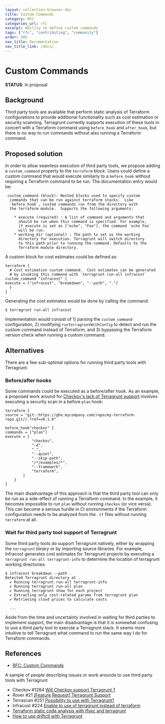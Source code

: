 ```yaml
---
layout: collection-browser-doc
title: Custom Commands
category: RFC
categories_url: rfc
excerpt: Ability to define custom commands
tags: ["rfc", "contributing", "community"]
order: 505
nav_title: Documentation
nav_title_link: /docs/
---
```


# Custom Commands

**STATUS**: In proposal

## Background

Third party tools are available that perform static analysis of Terraform configurations to provide
additional functionality such as cost estimation or security scanning.  Terragrunt currently supports execution
of these tools in concert with a Terraform command using `before_hook` and `after_hook`, but there is no way to run commands without also running a Terraform command.

## Proposed solution

In order to allow seamless execution of third party tools, we propose adding a `custom_command` property to the `terraform` block.  Users could define a custom command that would execute similarly to a `before_hook` without requiring
a Terraform command to be run.  The documentation entry would be:

```
 custom_command (block): Nested blocks used to specify custom
  commands that can be run against terraform stacks.  Like
  `before_hook`, custom commands run from the directory with
  the terraform module.  Supports the following arguments:

    * execute (required) : A list of command and arguments that
      should be run when this command is specified. For example,
      if execute is set as ["echo", "Foo"], the command `echo Foo`
      will be run.
    * working_dir (optional) : The path to set as the working
      directory for execution. Terragrunt will switch directory
      to this path prior to running the command. Defaults to the
      Terraform module directory.
```

A custom block for cost estimates could be defined as:

```hcl
terraform {
  # Cost estimation custom command.  Cost estimates can be generated
  # by invoking this command with `terragrunt run-all infracost` 
custom_command "infracost" {
execute = ["infracost", "breakdown", "--path", "."]
  }
}
```

Generating the cost estimates would be done by calling the command:

```shell
$ terragrunt run-all infracost
```

Implementation would consist of 1) parsing the `custom_command` configuration, 2) modifying `runTerragruntWithConfig` to detect and run the custom command instead of Terraform, and 3)
bypassing the Terraform version check when running a custom command.

## Alternatives

There are a few sub-optimal options for running third party tools with Terragrunt:

### Before/after hooks

Some commands could be executed as a before/after hook. As an example, a proposed work around for
[Checkov's lack of Terragrunt support](https://github.com/bridgecrewio/checkov/issues/1284)
involves executing a security scan in a before `plan` hook:

```hcl
terraform {
source = "git::https://ghe.mycompany.com/repo/my-terraform-repo.git//.?ref=v0.1.0"

before_hook"checkov" {
commands = ["plan"]
execute = [
            "checkov",
            "-d",
            ".",
            "--quiet",
            "--skip-path",
            "/*/examples/*",
            "--framework",
            "terraform",
        ]
    }
}
```

The main disadvantage of this approach is that the third party tool can only be run as a side-effect of running a Terraform command.  In the example, it becomes impossible to run `plan` without running `checkov` (or vice versa).  This can become a serious hurdle in CI environments if the Terraform configuration needs to be analyzed from the `.tf` files without running `terraform` at all.

### Wait for third party tool support of Terragrunt

Some third party tools do support Terragrunt natively, either by wrapping the `terragrunt` binary or by importing source libraries.  For example, Infracost generates cost estimates for Terragrunt projects by executing a `terragrunt run-all terragrunt-info` to determine the location of terragrunt working directories:

```shell
$ infracost breakdown --path .
Detected Terragrunt directory at .
  ✔ Running terragrunt run-all terragrunt-info
  ✔ Running terragrunt run-all plan
  ✔ Running terragrunt show for each project
  ✔ Extracting only cost-related params from terragrunt plan
  ✔ Retrieving cloud prices to calculate costs

  ...
```

Aside from the time and uncertainty involved in waiting for third parties to implement support, the main disadvantage is that it is somewhat confusing to use a third party tool to execute a Terragrunt stack.  It seems more intuitive to tell Terragrunt what command to run the same way I do for Terraform commands.

## References

- [RFC: Custom Commands]()

A sample of people describing issues or work arounds to use third party tools with Terragrunt
- Checkov #1284 [Will Checkov support Terragrunt ? ](https://github.com/bridgecrewio/checkov/issues/1284)
- Rover #21 [[Feature Request] Terragrunt Support](https://github.com/im2nguyen/rover/issues/21)
- Terrascan #251 [Possibility to use with Terragrunt?](https://github.com/accurics/terrascan/issues/251)
- Infracost #224 [Enable to use of terragrunt instead of terraform](https://github.com/infracost/infracost/issues/224)
- [Terraform static code analysis with tfsec and terragrunt](https://medium.com/@twojtun/terraform-static-code-analysis-with-tfsec-and-terragrunt-358aeb0c68dc)
- [How to use driftctl with Terragrunt](https://driftctl.com/how-to-use-driftctl-with-terragrunt/)
